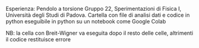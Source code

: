 Esperienza: Pendolo a torsione 
Gruppo 22, Sperimentazioni di Fisica I, Università degli Studi di Padova.
Cartella con file di analisi dati e codice in python eseguibile in python su un notebook come Google Colab

NB: la cella con Breit-Wigner va eseguita dopo il resto delle celle, altrimenti il codice restituisce errore
